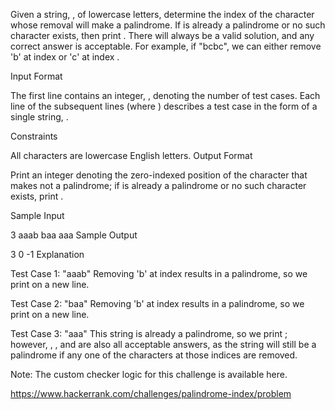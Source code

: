 Given a string, , of lowercase letters, determine the index of the character whose removal will make  a palindrome. If  is already a palindrome or no such character exists, then print . There will always be a valid solution, and any correct answer is acceptable. For example, if  "bcbc", we can either remove 'b' at index  or 'c' at index .

Input Format

The first line contains an integer, , denoting the number of test cases. 
Each line  of the  subsequent lines (where ) describes a test case in the form of a single string, .

Constraints

All characters are lowercase English letters.
Output Format

Print an integer denoting the zero-indexed position of the character that makes  not a palindrome; if  is already a palindrome or no such character exists, print .

Sample Input

3
aaab
baa
aaa
Sample Output

3
0
-1
Explanation

Test Case 1: "aaab" 
Removing 'b' at index  results in a palindrome, so we print  on a new line.

Test Case 2: "baa" 
Removing 'b' at index  results in a palindrome, so we print  on a new line.

Test Case 3: "aaa" 
This string is already a palindrome, so we print ; however, , , and  are also all acceptable answers, as the string will still be a palindrome if any one of the characters at those indices are removed.

Note: The custom checker logic for this challenge is available here.


https://www.hackerrank.com/challenges/palindrome-index/problem
